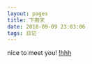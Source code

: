 ```yaml
---
layout: pages
title: 下雨天
date: 2018-09-09 23:03:06
tags: 日记
---
```


nice to meet you!
[!hhh](https://raw.githubusercontent.com/geekhch/hexo/master/images/auto/https://raw.githubusercontent.com/geekhch/hexo/master/images/auto/math_1.png.jpg)